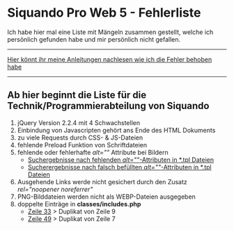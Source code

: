 # Siquando Pro Web 5 - Fehlerliste

Ich habe hier mal eine Liste mit Mängeln zusammen gestellt, welche ich persönlich gefunden habe und mir persönlich nicht
gefallen.
***
[Hier könnt ihr meine Anleitungen nachlesen wie ich die Fehler behoben habe](wiki)
***
## Ab hier beginnt die Liste für die Technik/Programmierabteilung von Siquando

1. jQuery Version 2.2.4 mit 4 Schwachstellen
2. Einbindung von Javascripten gehört ans Ende des HTML Dokuments
3. zu viele Requests durch CSS- & JS-Dateien
4. fehlende Preload Funktion von Schriftdateien
5. fehlende oder fehlerhafte _alt=&quot;&quot;_ Attribute bei Bildern
   * [Suchergebnisse nach fehlenden _alt=&quot;&quot;_-Attributen in *.tpl Dateien](docs/1-SUCHERGEBNISSE.md)
   * [Sucherergebnisse nach falsch befüllten _alt=&quot;&quot;_-Attributen in *.tpl Dateien](docs/2-SUCHERGEBNISSE.md)
6. Ausgehende Links werde nicht gesichert durch den Zusatz _rel=&quot;noopener noreferrer&quot;_
7. PNG-Bilddateien werden nicht als WEBP-Dateien ausgegeben
8. doppelte Einträge in **classes/includes.php**
    * [Zeile 33](original-files/classes/includes.php#L33) > Duplikat von Zeile 9
    * [Zeile 49](original-files/classes/includes.php#L49) > Duplikat von Zeile 7
